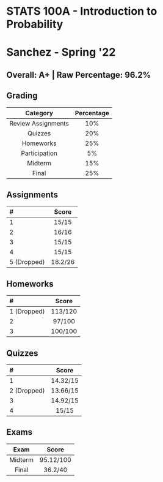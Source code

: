 # STATS 100A - Introduction to Probability

# Sanchez - Spring '22

## Overall: A+ | Raw Percentage: 96.2%

## Grading

|      Category      | Percentage |
| :----------------: | :--------: |
| Review Assignments |    10%     |
|      Quizzes       |    20%     |
|     Homeworks      |    25%     |
|   Participation    |     5%     |
|      Midterm       |    15%     |
|       Final        |    25%     |

## Assignments

| #           |  Score  |
| :---------- | :-----: |
| 1           |  15/15  |
| 2           |  16/16  |
| 3           |  15/15  |
| 4           |  15/15  |
| 5 (Dropped) | 18.2/26 |

## Homeworks

| #           |  Score  |
| :---------- | :-----: |
| 1 (Dropped) | 113/120 |
| 2           | 97/100  |
| 3           | 100/100 |

## Quizzes

| #           |  Score   |
| :---------- | :------: |
| 1           | 14.32/15 |
| 2 (Dropped) | 13.66/15 |
| 3           | 14.92/15 |
| 4           |  15/15   |

## Exams

|  Exam   |   Score   |
| :-----: | :-------: |
| Midterm | 95.12/100 |
|  Final  |  36.2/40  |

